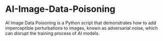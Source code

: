 # AI-Image-Data-Poisoning
AI Image Data Poisoning is a Python script that demonstrates how to add imperceptible perturbations to images, known as adversarial noise, which can disrupt the training process of AI models.
